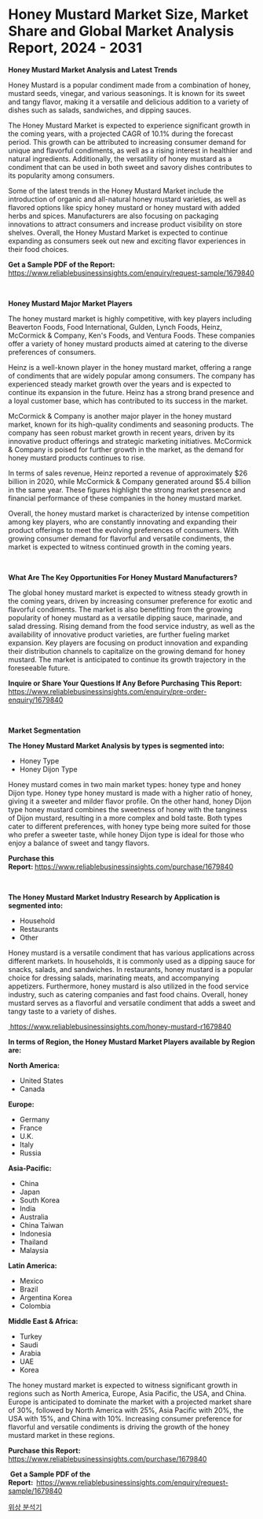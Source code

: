 <p><h1>Honey Mustard Market Size, Market Share and Global Market Analysis Report, 2024 - 2031</h1></p><p><strong>Honey Mustard Market Analysis and Latest Trends</strong></p>
<p><p>Honey Mustard is a popular condiment made from a combination of honey, mustard seeds, vinegar, and various seasonings. It is known for its sweet and tangy flavor, making it a versatile and delicious addition to a variety of dishes such as salads, sandwiches, and dipping sauces.</p><p>The Honey Mustard Market is expected to experience significant growth in the coming years, with a projected CAGR of 10.1% during the forecast period. This growth can be attributed to increasing consumer demand for unique and flavorful condiments, as well as a rising interest in healthier and natural ingredients. Additionally, the versatility of honey mustard as a condiment that can be used in both sweet and savory dishes contributes to its popularity among consumers.</p><p>Some of the latest trends in the Honey Mustard Market include the introduction of organic and all-natural honey mustard varieties, as well as flavored options like spicy honey mustard or honey mustard with added herbs and spices. Manufacturers are also focusing on packaging innovations to attract consumers and increase product visibility on store shelves. Overall, the Honey Mustard Market is expected to continue expanding as consumers seek out new and exciting flavor experiences in their food choices.</p></p>
<p><strong>Get a Sample PDF of the Report:&nbsp;</strong> <a href="https://www.reliablebusinessinsights.com/enquiry/request-sample/1679840">https://www.reliablebusinessinsights.com/enquiry/request-sample/1679840</a></p>
<p>&nbsp;</p>
<p><strong>Honey Mustard Major Market Players</strong></p>
<p><p>The honey mustard market is highly competitive, with key players including Beaverton Foods, Food International, Gulden, Lynch Foods, Heinz, McCormick & Company, Ken's Foods, and Ventura Foods. These companies offer a variety of honey mustard products aimed at catering to the diverse preferences of consumers.</p><p>Heinz is a well-known player in the honey mustard market, offering a range of condiments that are widely popular among consumers. The company has experienced steady market growth over the years and is expected to continue its expansion in the future. Heinz has a strong brand presence and a loyal customer base, which has contributed to its success in the market.</p><p>McCormick & Company is another major player in the honey mustard market, known for its high-quality condiments and seasoning products. The company has seen robust market growth in recent years, driven by its innovative product offerings and strategic marketing initiatives. McCormick & Company is poised for further growth in the market, as the demand for honey mustard products continues to rise.</p><p>In terms of sales revenue, Heinz reported a revenue of approximately $26 billion in 2020, while McCormick & Company generated around $5.4 billion in the same year. These figures highlight the strong market presence and financial performance of these companies in the honey mustard market.</p><p>Overall, the honey mustard market is characterized by intense competition among key players, who are constantly innovating and expanding their product offerings to meet the evolving preferences of consumers. With growing consumer demand for flavorful and versatile condiments, the market is expected to witness continued growth in the coming years.</p></p>
<p>&nbsp;</p>
<p><strong>What Are The Key Opportunities For Honey Mustard Manufacturers?</strong></p>
<p><p>The global honey mustard market is expected to witness steady growth in the coming years, driven by increasing consumer preference for exotic and flavorful condiments. The market is also benefitting from the growing popularity of honey mustard as a versatile dipping sauce, marinade, and salad dressing. Rising demand from the food service industry, as well as the availability of innovative product varieties, are further fueling market expansion. Key players are focusing on product innovation and expanding their distribution channels to capitalize on the growing demand for honey mustard. The market is anticipated to continue its growth trajectory in the foreseeable future.</p></p>
<p><strong>Inquire or Share Your Questions If Any Before Purchasing This Report:</strong> <a href="https://www.reliablebusinessinsights.com/enquiry/pre-order-enquiry/1679840">https://www.reliablebusinessinsights.com/enquiry/pre-order-enquiry/1679840</a></p>
<p>&nbsp;</p>
<p><strong>Market Segmentation</strong></p>
<p><strong>The Honey Mustard Market Analysis by types is segmented into:</strong></p>
<p><ul><li>Honey Type</li><li>Honey Dijon Type</li></ul></p>
<p><p>Honey mustard comes in two main market types: honey type and honey Dijon type. Honey type honey mustard is made with a higher ratio of honey, giving it a sweeter and milder flavor profile. On the other hand, honey Dijon type honey mustard combines the sweetness of honey with the tanginess of Dijon mustard, resulting in a more complex and bold taste. Both types cater to different preferences, with honey type being more suited for those who prefer a sweeter taste, while honey Dijon type is ideal for those who enjoy a balance of sweet and tangy flavors.</p></p>
<p><strong>Purchase this Report:&nbsp;</strong><a href="https://www.reliablebusinessinsights.com/purchase/1679840">https://www.reliablebusinessinsights.com/purchase/1679840</a></p>
<p>&nbsp;</p>
<p><strong>The Honey Mustard Market Industry Research by Application is segmented into:</strong></p>
<p><ul><li>Household</li><li>Restaurants</li><li>Other</li></ul></p>
<p><p>Honey mustard is a versatile condiment that has various applications across different markets. In households, it is commonly used as a dipping sauce for snacks, salads, and sandwiches. In restaurants, honey mustard is a popular choice for dressing salads, marinating meats, and accompanying appetizers. Furthermore, honey mustard is also utilized in the food service industry, such as catering companies and fast food chains. Overall, honey mustard serves as a flavorful and versatile condiment that adds a sweet and tangy taste to a variety of dishes.</p></p>
<p><a href="https://www.reliablebusinessinsights.com/honey-mustard-r1679840">&nbsp;https://www.reliablebusinessinsights.com/honey-mustard-r1679840</a></p>
<p><strong>In terms of Region, the Honey Mustard Market Players available by Region are:</strong></p>
<p>
    <p> <strong> North America: </strong>
        <ul>
            <li>United States</li>
            <li>Canada</li>
        </ul>
        </p> 
    <p> <strong> Europe: </strong>
        <ul>
            <li>Germany</li>
            <li>France</li>
            <li>U.K.</li>
            <li>Italy</li>
            <li>Russia</li>
        </ul>
        </p> 
    <p> <strong> Asia-Pacific: </strong>
        <ul>
            <li>China</li>
            <li>Japan</li>
            <li>South Korea</li>
            <li>India</li>
            <li>Australia</li>
            <li>China Taiwan</li>
            <li>Indonesia</li>
            <li>Thailand</li>
            <li>Malaysia</li>
        </ul>
        </p> 
    <p> <strong> Latin America: </strong>
        <ul>
            <li>Mexico</li>
            <li>Brazil</li>
            <li>Argentina Korea</li>
            <li>Colombia</li>
        </ul>
        </p> 
    <p> <strong> Middle East & Africa: </strong>
        <ul>
            <li>Turkey</li>
            <li>Saudi</li>
            <li>Arabia</li>
            <li>UAE</li>
            <li>Korea</li>
        </ul>
    </p>
    </p>
<p><p>The honey mustard market is expected to witness significant growth in regions such as North America, Europe, Asia Pacific, the USA, and China. Europe is anticipated to dominate the market with a projected market share of 30%, followed by North America with 25%, Asia Pacific with 20%, the USA with 15%, and China with 10%. Increasing consumer preference for flavorful and versatile condiments is driving the growth of the honey mustard market in these regions.</p></p>
<p><strong>Purchase this Report: </strong><a href="https://www.reliablebusinessinsights.com/purchase/1679840">https://www.reliablebusinessinsights.com/purchase/1679840</a></p>
<p>&nbsp;<strong>Get a Sample PDF of the Report:&nbsp;&nbsp;</strong><a href="https://www.reliablebusinessinsights.com/enquiry/request-sample/1679840">https://www.reliablebusinessinsights.com/enquiry/request-sample/1679840</a></p>
<p><strong></strong></p>
<p><p><a href="https://medium.com/@seanturner6262/%EC%9C%84%EC%83%81-%EB%B6%84%EC%84%9D%EA%B8%B0-%EC%8B%9C%EC%9E%A5-%EC%8B%9C%EC%9E%A5-%EC%A0%90%EC%9C%A0%EC%9C%A8-%EC%8B%9C%EC%9E%A5-%ED%8A%B8%EB%A0%8C%EB%93%9C-%EB%B0%8F-%EB%AF%B8%EB%9E%98-%EC%84%B1%EC%9E%A5-%ED%83%90%EC%83%89-61f5658ee9a9">위상 분석기</a></p></p>